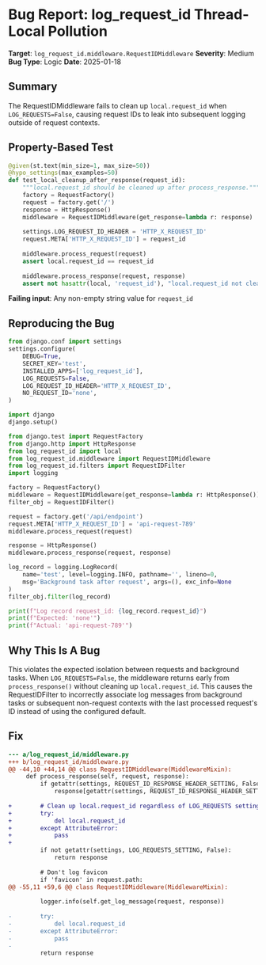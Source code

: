 # Bug Report: log_request_id Thread-Local Pollution

**Target**: `log_request_id.middleware.RequestIDMiddleware`
**Severity**: Medium
**Bug Type**: Logic
**Date**: 2025-01-18

## Summary

The RequestIDMiddleware fails to clean up `local.request_id` when `LOG_REQUESTS=False`, causing request IDs to leak into subsequent logging outside of request contexts.

## Property-Based Test

```python
@given(st.text(min_size=1, max_size=50))
@hypo_settings(max_examples=50)
def test_local_cleanup_after_response(request_id):
    """local.request_id should be cleaned up after process_response."""
    factory = RequestFactory()
    request = factory.get('/')
    response = HttpResponse()
    middleware = RequestIDMiddleware(get_response=lambda r: response)
    
    settings.LOG_REQUEST_ID_HEADER = 'HTTP_X_REQUEST_ID'
    request.META['HTTP_X_REQUEST_ID'] = request_id
    
    middleware.process_request(request)
    assert local.request_id == request_id
    
    middleware.process_response(request, response)
    assert not hasattr(local, 'request_id'), "local.request_id not cleaned up after response"
```

**Failing input**: Any non-empty string value for `request_id`

## Reproducing the Bug

```python
from django.conf import settings
settings.configure(
    DEBUG=True,
    SECRET_KEY='test',
    INSTALLED_APPS=['log_request_id'],
    LOG_REQUESTS=False,
    LOG_REQUEST_ID_HEADER='HTTP_X_REQUEST_ID',
    NO_REQUEST_ID='none',
)

import django
django.setup()

from django.test import RequestFactory
from django.http import HttpResponse
from log_request_id import local
from log_request_id.middleware import RequestIDMiddleware
from log_request_id.filters import RequestIDFilter
import logging

factory = RequestFactory()
middleware = RequestIDMiddleware(get_response=lambda r: HttpResponse())
filter_obj = RequestIDFilter()

request = factory.get('/api/endpoint')
request.META['HTTP_X_REQUEST_ID'] = 'api-request-789'
middleware.process_request(request)

response = HttpResponse()
middleware.process_response(request, response)

log_record = logging.LogRecord(
    name='test', level=logging.INFO, pathname='', lineno=0,
    msg='Background task after request', args=(), exc_info=None
)
filter_obj.filter(log_record)

print(f"Log record request_id: {log_record.request_id}")
print(f"Expected: 'none'")
print(f"Actual: 'api-request-789'")
```

## Why This Is A Bug

This violates the expected isolation between requests and background tasks. When `LOG_REQUESTS=False`, the middleware returns early from `process_response()` without cleaning up `local.request_id`. This causes the RequestIDFilter to incorrectly associate log messages from background tasks or subsequent non-request contexts with the last processed request's ID instead of using the configured default.

## Fix

```diff
--- a/log_request_id/middleware.py
+++ b/log_request_id/middleware.py
@@ -44,10 +44,14 @@ class RequestIDMiddleware(MiddlewareMixin):
     def process_response(self, request, response):
         if getattr(settings, REQUEST_ID_RESPONSE_HEADER_SETTING, False) and getattr(request, 'id', None):
             response[getattr(settings, REQUEST_ID_RESPONSE_HEADER_SETTING)] = request.id
 
+        # Clean up local.request_id regardless of LOG_REQUESTS setting
+        try:
+            del local.request_id
+        except AttributeError:
+            pass
+
         if not getattr(settings, LOG_REQUESTS_SETTING, False):
             return response
 
         # Don't log favicon
         if 'favicon' in request.path:
@@ -55,11 +59,6 @@ class RequestIDMiddleware(MiddlewareMixin):
 
         logger.info(self.get_log_message(request, response))
 
-        try:
-            del local.request_id
-        except AttributeError:
-            pass
-
         return response
```